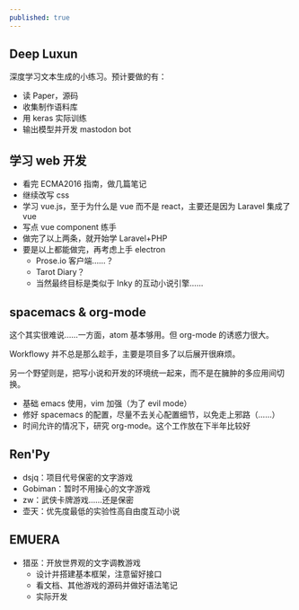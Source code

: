 ```yaml
---
published: true
---
```

## Deep Luxun

深度学习文本生成的小练习。预计要做的有：
- 读 Paper，源码
- 收集制作语料库
- 用 keras 实际训练
- 输出模型并开发 mastodon bot

## 学习 web 开发

- 看完 ECMA2016 指南，做几篇笔记
- 继续改写 css
- 学习 vue.js，至于为什么是 vue 而不是 react，主要还是因为 Laravel 集成了 vue
- 写点 vue component 练手
- 做完了以上两条，就开始学 Laravel+PHP
- 要是以上都能做完，再考虑上手 electron
	- Prose.io 客户端……？
    - Tarot Diary？
    - 当然最终目标是类似于 Inky 的互动小说引擎……

## spacemacs & org-mode

这个其实很难说……一方面，atom 基本够用。但 org-mode 的诱惑力很大。

Workflowy 并不总是那么趁手，主要是项目多了以后展开很麻烦。

另一个野望则是，把写小说和开发的环境统一起来，而不是在臃肿的多应用间切换。

- 基础 emacs 使用，vim 加强（为了 evil mode）
- 修好 spacemacs 的配置，尽量不去关心配置细节，以免走上邪路（……）
- 时间允许的情况下，研究 org-mode。这个工作放在下半年比较好

## Ren'Py

- dsjq：项目代号保密的文字游戏
- Gobiman：暂时不用操心的文字游戏
- zw：武侠卡牌游戏……还是保密
- 壶天：优先度最低的实验性高自由度互动小说

## EMUERA

- 猎巫：开放世界观的文字调教游戏
	- 设计并搭建基本框架，注意留好接口
    - 看文档、其他游戏的源码并做好语法笔记
    - 实际开发
